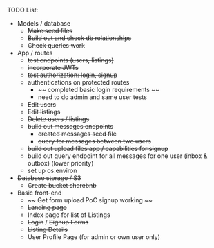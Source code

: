 TODO List:
- Models / database
    - ~~Make seed files~~
    - ~~Build out and check db relationships~~
    - ~~Check queries work~~
- App / routes
    - ~~test endpoints (users, listings)~~
    - ~~incorporate JWTs~~
    - ~~test authorization: login, signup~~
    - authentications on protected routes
        - ~~ completed basic login requirements ~~
        - need to do admin and same user tests
    - ~~Edit users~~
    - ~~Edit listings~~
    - ~~Delete users / listings~~
    - ~~build out messages endpoints~~
        - ~~created messages seed file~~
        - ~~query for messages between two users~~
    - ~~build out upload files app / capabilities for signup~~
    - build out query endpoint for all messages for one user (inbox & outbox) (lower priority)
    - set up os.environ
- ~~Database storage / S3~~
    - ~~Create bucket sharebnb~~
- Basic front-end
    - ~~ Get form upload PoC signup working ~~
    - ~~Landing page~~
    - ~~Index page for list of Listings~~
    - ~~Login~~ / ~~Signup Forms~~
    - ~~Listing Details~~
    - User Profile Page (for admin or own user only)
    
